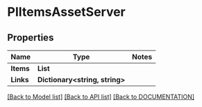 # PIItemsAssetServer

## Properties
Name | Type | Notes
------------ | ------------- | -------------
**Items** | **List<PIAssetServer>**
**Links** | **Dictionary<string, string>**

[[Back to Model list]](../../DOCUMENTATION.md#documentation-for-models) [[Back to API list]](../../DOCUMENTATION.md#documentation-for-api-endpoints) [[Back to DOCUMENTATION]](../../DOCUMENTATION.md)
